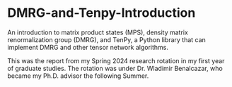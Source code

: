 # DMRG-and-Tenpy-Introduction
An introduction to matrix product states (MPS), density matrix renormalization group (DMRG), and TenPy, a Python library that can implement DMRG and other tensor network algorithms. 

This was the report from my Spring 2024 research rotation in my first year of graduate studies. The rotation was under Dr. Wladimir Benalcazar, who became my Ph.D. advisor the following Summer.

